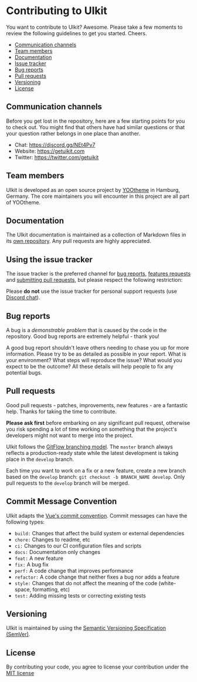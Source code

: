 # Contributing to UIkit

You want to contribute to UIkit? Awesome. Please take a few moments to
review the following guidelines to get you started. Cheers.

* [Communication channels](#communication)
* [Team members](#team)
* [Documentation](#documentation)
* [Issue tracker](#issues)
* [Bug reports](#bugs)
* [Pull requests](#pull-requests)
* [Versioning](#versioning)
* [License](#license)

<a name="communication"></a>
## Communication channels

Before you get lost in the repository, here are a few starting points
for you to check out. You might find that others have had similar
questions or that your question rather belongs in one place than another.

* Chat: https://discord.gg/NEt4Pv7
* Website: https://getuikit.com
* Twitter: https://twitter.com/getuikit


<a name="team"></a>
## Team members

UIkit is developed as an open source project by [YOOtheme](http://yootheme.com)
in Hamburg, Germany. The core maintainers you will encounter in this project
are all part of YOOtheme.

## Documentation

The UIkit documentation is maintained as a collection of Markdown files in its
[own repository](https://github.com/uikit/uikit-site). Any pull requests are highly appreciated.

<a name="issues"></a>
## Using the issue tracker

The issue tracker is the preferred channel for [bug reports](#bugs),
[features requests](#features) and [submitting pull
requests](#pull-requests), but please respect the following restriction:

Please **do not** use the issue tracker for personal support requests (use [Discord chat](https://discord.gg/NEt4Pv7)).

<a name="bugs"></a>
## Bug reports

A bug is a _demonstrable problem_ that is caused by the code in the repository.
Good bug reports are extremely helpful - thank you!

A good bug report shouldn't leave others needing to chase you up for more
information. Please try to be as detailed as possible in your report. What is
your environment? What steps will reproduce the issue? What would you expect to
be the outcome? All these details will help people to fix any potential bugs.

<a name="pull-requests"></a>
## Pull requests

Good pull requests - patches, improvements, new features - are a fantastic
help. Thanks for taking the time to contribute.

**Please ask first** before embarking on any significant pull request,
otherwise you risk spending a lot of time working on something that the
project's developers might not want to merge into the project.

UIkit follows the [GitFlow branching model](http://nvie.com/posts/a-successful-git-branching-model). The ```master``` branch always reflects a production-ready state while the latest development is taking place in the ```develop``` branch.

Each time you want to work on a fix or a new feature, create a new branch based on the ```develop``` branch: ```git checkout -b BRANCH_NAME develop```. Only pull requests to the ```develop``` branch will be merged.

<a name="commit-message-convention"></a>
## Commit Message Convention

UIkit adapts the [Vue's commit convention](https://github.com/vuejs/vue/blob/dev/.github/COMMIT_CONVENTION.md). Commit messages can have the following types:

- `build:` Changes that affect the build system or external dependencies
- `chore:` Changes to readme, etc
- `ci:` Changes to our CI configuration files and scripts
- `docs:` Documentation only changes
- `feat:` A new feature
- `fix:` A bug fix
- `perf:` A code change that improves performance
- `refactor:` A code change that neither fixes a bug nor adds a feature
- `style:` Changes that do not affect the meaning of the code (white-space, formatting, etc)
- `test:` Adding missing tests or correcting existing tests

## Versioning

UIkit is maintained by using the [Semantic Versioning Specification (SemVer)](http://semver.org).

<a name="license"></a>
## License

By contributing your code, you agree to license your contribution under the [MIT license](LICENSE)
